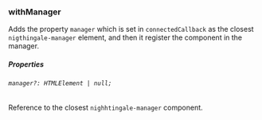 ### withManager

Adds the property `manager` which is set in `connectedCallback` as the closest `nigthingale-manager` element, and then it register the component in the manager.

##### Properties

###### `manager?: HTMLElement | null;`

Reference to the closest `nighhtingale-manager` component.
